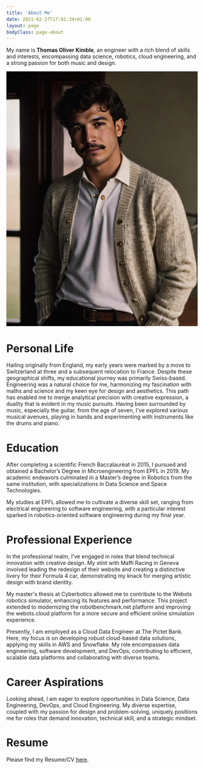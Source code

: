 ```yaml
---
title: 'About Me'
date: 2021-02-27T17:01:34+01:00
layout: page
bodyClass: page-about
---
```


My name is **Thomas Oliver Kimble**, an engineer with a rich blend of skills and interests, encompassing data science, robotics, cloud engineering, and a strong passion for both music and design.

<div class="web-image-md">
    <img src="/images/about/Me.jpg">
</div>


# Personal Life

Hailing originally from England, my early years were marked by a move to Switzerland at three and a subsequent relocation to France. Despite these geographical shifts, my educational journey was primarily Swiss-based. Engineering was a natural choice for me, harmonizing my fascination with maths and science and my keen eye for design and aesthetics. This path has enabled me to merge analytical precision with creative expression, a duality that is evident in my music pursuits. Having been surrounded by music, especially the guitar, from the age of seven, I've explored various musical avenues, playing in bands and experimenting with instruments like the drums and piano.

# Education

After completing a scientific French Baccalauréat in 2015, I pursued and obtained a Bachelor’s Degree in Microengineering from EPFL in 2019. My academic endeavors culminated in a Master’s degree in Robotics from the same institution, with specializations in Data Science and Space Technologies.


My studies at EPFL allowed me to cultivate a diverse skill set, ranging from electrical engineering to software engineering, with a particular interest sparked in robotics-oriented software engineering during my final year.

# Professional Experience

In the professional realm, I've engaged in roles that blend technical innovation with creative design. My stint with Maffi Racing in Geneva involved leading the redesign of their website and creating a distinctive livery for their Formula 4 car, demonstrating my knack for merging artistic design with brand identity.


My master's thesis at Cyberbotics allowed me to contribute to the Webots robotics simulator, enhancing its features and performance. This project extended to modernizing the robotbenchmark.net platform and improving the webots.cloud platform for a more secure and efficient online simulation experience.


Presently, I am employed as a Cloud Data Engineer at The Pictet Bank. Here, my focus is on developing robust cloud-based data solutions, applying my skills in AWS and Snowflake. My role encompasses data engineering, software development, and DevOps, contributing to efficient, scalable data platforms and collaborating with diverse teams.

# Career Aspirations

Looking ahead, I am eager to explore opportunities in Data Science, Data Engineering, DevOps, and Cloud Engineering. My diverse expertise, coupled with my passion for design and problem-solving, uniquely positions me for roles that demand innovation, technical skill, and a strategic mindset.

# Resume

Please find my Resume/CV <a href="/Thomas_Kimble_Resume.pdf" target="_blank">here</a>.
